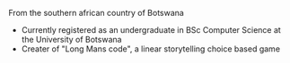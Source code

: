 From the southern african country of Botswana
- Currently registered as an undergraduate in BSc Computer Science at the University of Botswana
- Creater of "Long Mans code", a linear storytelling choice based game
